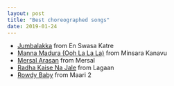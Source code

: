 ```yaml
---
layout: post
title: "Best choreographed songs"
date: 2019-01-24
---
```


* [Jumbalakka](https://youtu.be/WUXCtvuwAnU) from En Swasa Katre
* [Manna Madura (Ooh La La La)](https://youtu.be/US-gPZzQDns) from Minsara Kanavu 
* [Mersal Arasan](https://youtu.be/Wxqu1eVJ4Vs) from Mersal
* [Radha Kaise Na Jale](https://youtu.be/qNnvL0ztJhA) from Lagaan
* [Rowdy Baby](https://youtu.be/x6Q7c9RyMzk) from Maari 2
